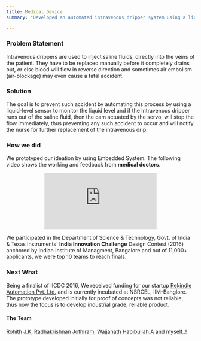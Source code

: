 ```yaml
---
title: Medical Device
summary: "Developed an automated intravenous dripper system using a liquid-level sensor and servo-actuated cam to prevent reverse blood flow and air embolism, enhancing safety and notifying medical staff for timely replacements. The project was a finalist in the India Innovation Challenge Design Contest 2016 and led to the founding of Rekindle Automation Pvt. Ltd."

---
```



### Problem Statement

Intravenous drippers are used to inject saline fluids, directly into the veins of the patient. They have  to be replaced manually before it completely drains out, or else blood will flow in reverse direction and sometimes air embolism (air-blockage) may even cause a fatal accident. 


### Solution

The goal is to prevent such accident by automating this process by using a liquid-level sensor to monitor the liquid level and if the Intravenous dripper runs out of the saline fluid, then the cam actuated by the servo, will stop the flow immediately, thus preventing any such accident to occur and will notify the nurse for further replacement of the intravenous drip.


### How we did 

We prototyped our ideation by using Embedded System. The following video shows the working and feedback from **medical doctors**. 

<center><iframe  class="video" align="midd"  src="https://www.youtube.com/embed/khT5Q_kSM-M?rel=0" frameborder="0" allow="accelerometer; autoplay; encrypted-media; gyroscope; picture-in-picture" allowfullscreen></iframe> </center>


We participated in the Department of Science & Technology, Govt. of India & Texas Instruments' **India Innovation Challenge** Design Contest (2016) anchored by Indian Institute of Managment, Bangalore and out of 11,000+ applicants, we were top 10 teams to reach finals.


### Next What 

Being a finalist of IICDC 2016, We received funding for our startup [Rekindle Automation Pvt. Ltd.](https://www.rekindleautomations.com/) and is currently incubated at NSRCEL, IIM-Banglore. The prototype developed initially for proof of concepts was not reliable, thus now the focus is to develop industrial grade, reliable product.



#### The Team 

[Rohith J.K](https://www.quora.com/profile/Rohit-Jk), [Radhakrishnan Jothiram](https://www.linkedin.com/in/radhakrishnan-jothiram-128a4512b/), [Wajjahath Habibullah.A](https://www.linkedin.com/in/wajjahath-habibullah-a-11a14b134/) 
 and [myself..!](https://ajaygunalan.com)